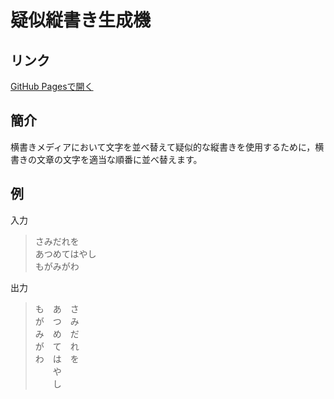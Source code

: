 # 疑似縦書き生成機
## リンク

[GitHub Pagesで開く](https://leenamgwang.github.io/pseudovertical/)

## 簡介
横書きメディアにおいて文字を並べ替えて疑似的な縦書きを使用するために，横書きの文章の文字を適当な順番に並べ替えます。

## 例
入力
> さみだれを  
> あつめてはやし  
> もがみがわ  

出力
> も　あ　さ  
> が　つ　み  
> み　め　だ  
> が　て　れ  
> わ　は　を  
> 　　や　　  
> 　　し　　  